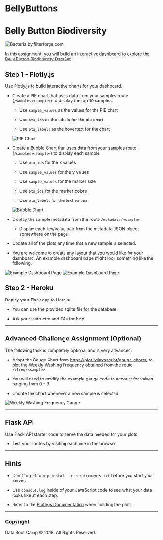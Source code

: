 # BellyButtons
# Belly Button Biodiversity

![Bacteria by filterforge.com](Images/bacteria_by_filterforgedotcom.jpg)

In this assignment, you will build an interactive dashboard to explore the [Belly Button Biodiversity DataSet](http://robdunnlab.com/projects/belly-button-biodiversity/).

## Step 1 - Plotly.js

Use Plotly.js to build interactive charts for your dashboard.

* Create a PIE chart that uses data from your samples route (`/samples/<sample>`) to display the top 10 samples.

  * Use `sample_values` as the values for the PIE chart

  * Use `otu_ids` as the labels for the pie chart

  * Use `otu_labels` as the hovertext for the chart

  ![PIE Chart](Images/pie_chart.png)

* Create a Bubble Chart that uses data from your samples route (`/samples/<sample>`) to display each sample.

  * Use `otu_ids` for the x values

  * Use `sample_values` for the y values

  * Use `sample_values` for the marker size

  * Use `otu_ids` for the marker colors

  * Use `otu_labels` for the text values

  ![Bubble Chart](Images/bubble_chart.png)

* Display the sample metadata from the route `/metadata/<sample>`

  * Display each key/value pair from the metadata JSON object somewhere on the page

* Update all of the plots any time that a new sample is selected.

* You are welcome to create any layout that you would like for your dashboard. An example dashboard page might look something like the following.

![Example Dashboard Page](Images/dashboard_part1.png)
![Example Dashboard Page](Images/dashboard_part2.png)

## Step 2 - Heroku

Deploy your Flask app to Heroku.

* You can use the provided sqlite file for the database.

* Ask your Instructor and TAs for help!

- - -

## Advanced Challenge Assignment (Optional)

The following task is completely optional and is very advanced.

* Adapt the Gauge Chart from <https://plot.ly/javascript/gauge-charts/> to plot the Weekly Washing Frequency obtained from the route `/wfreq/<sample>`

* You will need to modify the example gauge code to account for values ranging from 0 - 9.

* Update the chart whenever a new sample is selected

![Weekly Washing Frequency Gauge](Images/gauge.png)

- - -

## Flask API

Use Flask API starter code to serve the data needed for your plots.

* Test your routes by visiting each one in the browser.

- - -

## Hints

* Don't forget to `pip install -r requirements.txt` before you start your server.

* Use `console.log` inside of your JavaScript code to see what your data looks like at each step.

* Refer to the [Plotly.js Documentation](https://plot.ly/javascript/) when building the plots.

- - -

### Copyright

Data Boot Camp © 2018. All Rights Reserved.
